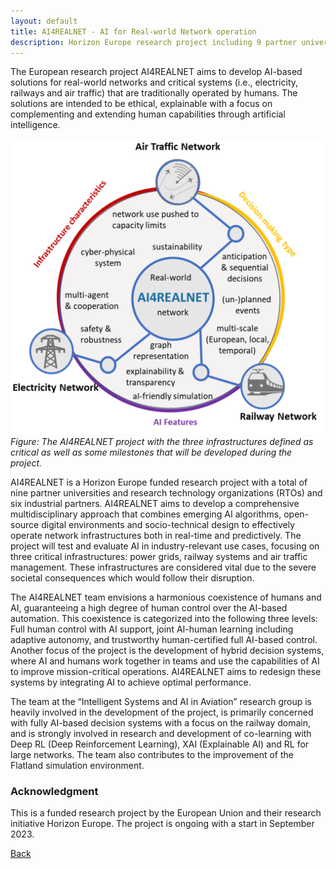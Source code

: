 ```yaml
---
layout: default
title: AI4REALNET - AI for Real-world Network operation 
description: Horizon Europe research project including 9 partner universities
---
```


The European research project AI4REALNET aims to develop AI-based solutions for real-world networks and critical systems  (i.e., electricity, railways and air traffic) 
that are traditionally operated by humans. The solutions are intended to be ethical, explainable with a focus on complementing and extending human capabilities through 
artificial intelligence. 

![Branching](./../../pictures/AI4REALNET.png)
_Figure: The AI4REALNET project with the three infrastructures defined as critical as well as some milestones that will be developed during the project._

AI4REALNET is a Horizon Europe funded research project with a total of nine partner universities and research technology organizations (RTOs) and six industrial partners. 
AI4REALNET aims to develop a comprehensive multidisciplinary approach that combines emerging AI algorithms, open-source digital environments and socio-technical design 
to effectively operate network infrastructures both in real-time and predictively. The project will test and evaluate AI in industry-relevant use cases, focusing on 
three critical infrastructures: power grids, railway systems and air traffic management. These infrastructures are considered vital due to the severe societal 
consequences which would follow their disruption.

The AI4REALNET team envisions a harmonious coexistence of humans and AI, guaranteeing a high degree of human control over the AI-based automation. This coexistence is 
categorized into the following three levels: Full human control with AI support, joint AI-human learning including adaptive autonomy, and trustworthy human-certified 
full AI-based control. Another focus of the project is the development of hybrid decision systems, where AI and humans work together in teams and use the capabilities 
of AI to improve mission-critical operations. AI4REALNET aims to redesign these systems by integrating AI to achieve optimal performance.

The team at the “Intelligent Systems and AI in Aviation” research group is heavily involved in the development of the project, is primarily concerned with 
fully AI-based decision systems with a focus on the railway domain, and is strongly involved in research and development of co-learning with Deep RL (Deep 
Reinforcement Learning), XAI (Explainable AI) and RL for large networks. The team also contributes to the improvement of the Flatland simulation environment.

### Acknowledgment
This is a funded research project by the European Union and their research initiative Horizon Europe. The project is 
ongoing with a start in September 2023. 

[Back](https://isandaiinaviation.github.io/pages/research.html)